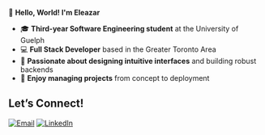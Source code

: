 👋 **Hello, World! I'm Eleazar**

- 🎓 **Third-year Software Engineering student** at the University of Guelph
- 💻 **Full Stack Developer** based in the Greater Toronto Area
- 🎨 **Passionate about designing intuitive interfaces** and building robust backends
- 🚀 **Enjoy managing projects** from concept to deployment

## Let’s Connect!
[![Email](https://img.shields.io/badge/Email-D14836?style=for-the-badge&logo=gmail&logoColor=white)](mailto:videna.psalmeleazar@gmail.com) [![LinkedIn](https://img.shields.io/badge/LinkedIn-0A66C2?style=for-the-badge&logo=linkedin&logoColor=white)](https://www.linkedin.com/in/pevidena/)
